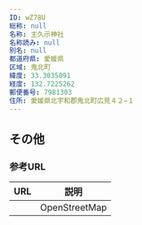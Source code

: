 ```yaml
---
ID: wZ78U
総称: null
名称: 主久示神社
名称読み: null
別名: null
都道府県: 愛媛県
区域: 鬼北町
緯度: 33.3035091
経度: 132.7225262
郵便番号: 7981303
住所: 愛媛県北宇和郡鬼北町広見４２−１
---
```


## その他

### 参考URL

| URL | 説明          |
| --- | ------------- |
|     | OpenStreetMap |
